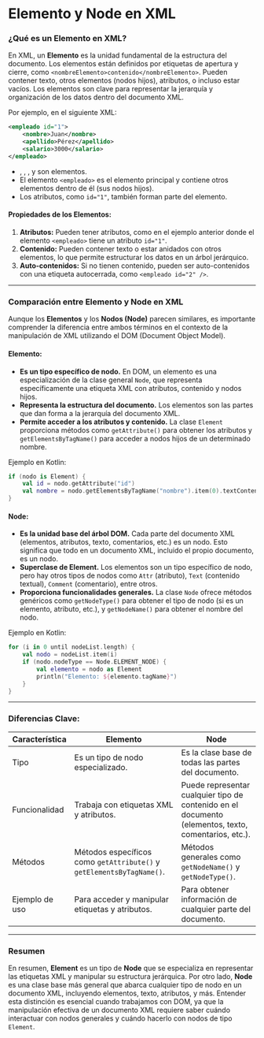
# Elemento y Node en XML

### ¿Qué es un Elemento en XML?

En XML, un **Elemento** es la unidad fundamental de la estructura del documento. Los elementos están definidos por etiquetas de apertura y cierre, como `<nombreElemento>contenido</nombreElemento>`. Pueden contener texto, otros elementos (nodos hijos), atributos, o incluso estar vacíos. Los elementos son clave para representar la jerarquía y organización de los datos dentro del documento XML.

Por ejemplo, en el siguiente XML:

```xml
<empleado id="1">
    <nombre>Juan</nombre>
    <apellido>Pérez</apellido>
    <salario>3000</salario>
</empleado>
```

- **<empleado>**, **<nombre>**, **<apellido>**, y **<salario>** son elementos.
- El elemento `<empleado>` es el elemento principal y contiene otros elementos dentro de él (sus nodos hijos).
- Los atributos, como `id="1"`, también forman parte del elemento.

#### Propiedades de los Elementos:
1. **Atributos:** Pueden tener atributos, como en el ejemplo anterior donde el elemento `<empleado>` tiene un atributo `id="1"`.
2. **Contenido:** Pueden contener texto o estar anidados con otros elementos, lo que permite estructurar los datos en un árbol jerárquico.
3. **Auto-contenidos:** Si no tienen contenido, pueden ser auto-contenidos con una etiqueta autocerrada, como `<empleado id="2" />`.

---

### Comparación entre Elemento y Node en XML

Aunque los **Elementos** y los **Nodos (Node)** parecen similares, es importante comprender la diferencia entre ambos términos en el contexto de la manipulación de XML utilizando el DOM (Document Object Model).

#### Elemento:
- **Es un tipo específico de nodo.** En DOM, un elemento es una especialización de la clase general `Node`, que representa específicamente una etiqueta XML con atributos, contenido y nodos hijos.
- **Representa la estructura del documento.** Los elementos son las partes que dan forma a la jerarquía del documento XML.
- **Permite acceder a los atributos y contenido.** La clase `Element` proporciona métodos como `getAttribute()` para obtener los atributos y `getElementsByTagName()` para acceder a nodos hijos de un determinado nombre.

Ejemplo en Kotlin:

```kotlin
if (nodo is Element) {
    val id = nodo.getAttribute("id")
    val nombre = nodo.getElementsByTagName("nombre").item(0).textContent
}
```

#### Node:
- **Es la unidad base del árbol DOM.** Cada parte del documento XML (elementos, atributos, texto, comentarios, etc.) es un nodo. Esto significa que todo en un documento XML, incluido el propio documento, es un nodo.
- **Superclase de Element.** Los elementos son un tipo específico de nodo, pero hay otros tipos de nodos como `Attr` (atributo), `Text` (contenido textual), `Comment` (comentario), entre otros.
- **Proporciona funcionalidades generales.** La clase `Node` ofrece métodos genéricos como `getNodeType()` para obtener el tipo de nodo (si es un elemento, atributo, etc.), y `getNodeName()` para obtener el nombre del nodo.

Ejemplo en Kotlin:

```kotlin
for (i in 0 until nodeList.length) {
    val nodo = nodeList.item(i)
    if (nodo.nodeType == Node.ELEMENT_NODE) {
        val elemento = nodo as Element
        println("Elemento: ${elemento.tagName}")
    }
}
```

---

### Diferencias Clave:

| Característica       | **Elemento** | **Node**          |
|----------------------|--------------|-------------------|
| Tipo                 | Es un tipo de nodo especializado. | Es la clase base de todas las partes del documento. |
| Funcionalidad        | Trabaja con etiquetas XML y atributos. | Puede representar cualquier tipo de contenido en el documento (elementos, texto, comentarios, etc.). |
| Métodos              | Métodos específicos como `getAttribute()` y `getElementsByTagName()`. | Métodos generales como `getNodeName()` y `getNodeType()`. |
| Ejemplo de uso       | Para acceder y manipular etiquetas y atributos. | Para obtener información de cualquier parte del documento. |

---

### Resumen

En resumen, **Element** es un tipo de **Node** que se especializa en representar las etiquetas XML y manipular su estructura jerárquica. Por otro lado, **Node** es una clase base más general que abarca cualquier tipo de nodo en un documento XML, incluyendo elementos, texto, atributos, y más. Entender esta distinción es esencial cuando trabajamos con DOM, ya que la manipulación efectiva de un documento XML requiere saber cuándo interactuar con nodos generales y cuándo hacerlo con nodos de tipo `Element`.
